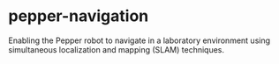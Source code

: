 # pepper-navigation
Enabling the Pepper robot to navigate in a laboratory environment using simultaneous localization and mapping (SLAM) techniques.
